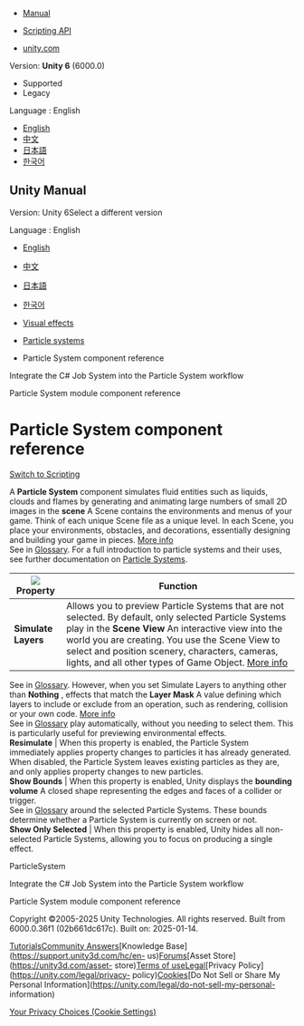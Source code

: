 [](https://docs.unity3d.com)

  * [Manual](../Manual/index.html)
  * [Scripting API](../ScriptReference/index.html)

  * [unity.com](https://unity.com/)

Version: **Unity 6** (6000.0)

  * Supported
  * Legacy

Language : English

  * [English](/Manual/class-ParticleSystem.html)
  * [中文](/cn/current/Manual/class-ParticleSystem.html)
  * [日本語](/ja/current/Manual/class-ParticleSystem.html)
  * [한국어](/kr/current/Manual/class-ParticleSystem.html)

[](https://docs.unity3d.com)

## Unity Manual

Version: Unity 6Select a different version

Language : English

  * [English](/Manual/class-ParticleSystem.html)
  * [中文](/cn/current/Manual/class-ParticleSystem.html)
  * [日本語](/ja/current/Manual/class-ParticleSystem.html)
  * [한국어](/kr/current/Manual/class-ParticleSystem.html)

  * [Visual effects](visual-effects.html)
  * [Particle systems](ParticleSystems.html)
  * Particle System component reference

[](particle-system-job-system-integration.html)

Integrate the C# Job System into the Particle System workflow

[](ParticleSystemModules.html)

Particle System module component reference

# Particle System component reference

[Switch to Scripting](../ScriptReference/ParticleSystem.html "Go to
ParticleSystem page in the Scripting Reference")

A **Particle System** component simulates fluid entities such as liquids,
clouds and flames by generating and animating large numbers of small 2D images
in the **scene** A Scene contains the environments and menus of your game.
Think of each unique Scene file as a unique level. In each Scene, you place
your environments, obstacles, and decorations, essentially designing and
building your game in pieces. [More info](CreatingScenes.html)  
See in [Glossary](Glossary.html#Scene). For a full introduction to particle
systems and their uses, see further documentation on [Particle
Systems](ParticleSystems.html).

![](../uploads/Main/PartSysMainInspPartEffect.png) **Property** | **Function**  
---|---  
**Simulate Layers** | Allows you to preview Particle Systems that are not selected. By default, only selected Particle Systems play in the **Scene View** An interactive view into the world you are creating. You use the Scene View to select and position scenery, characters, cameras, lights, and all other types of Game Object. [More info](UsingTheSceneView.html)  
See in [Glossary](Glossary.html#SceneView). However, when you set Simulate
Layers to anything other than **Nothing** , effects that match the **Layer
Mask** A value defining which layers to include or exclude from an operation,
such as rendering, collision or your own code. [More info](Layers.html)  
See in [Glossary](Glossary.html#LayerMask) play automatically, without you
needing to select them. This is particularly useful for previewing
environmental effects.  
**Resimulate** | When this property is enabled, the Particle System immediately applies property changes to particles it has already generated. When disabled, the Particle System leaves existing particles as they are, and only applies property changes to new particles.  
**Show Bounds** | When this property is enabled, Unity displays the **bounding volume** A closed shape representing the edges and faces of a collider or trigger.  
See in [Glossary](Glossary.html#Boundingvolume) around the selected Particle
Systems. These bounds determine whether a Particle System is currently on
screen or not.  
**Show Only Selected** | When this property is enabled, Unity hides all non-selected Particle Systems, allowing you to focus on producing a single effect.  
  
ParticleSystem

[](particle-system-job-system-integration.html)

Integrate the C# Job System into the Particle System workflow

[](ParticleSystemModules.html)

Particle System module component reference

Copyright ©2005-2025 Unity Technologies. All rights reserved. Built from
6000.0.36f1 (02b661dc617c). Built on: 2025-01-14.

[Tutorials](https://learn.unity.com/)[Community
Answers](https://answers.unity3d.com)[Knowledge
Base](https://support.unity3d.com/hc/en-
us)[Forums](https://forum.unity3d.com)[Asset Store](https://unity3d.com/asset-
store)[Terms of
use](https://docs.unity3d.com/Manual/TermsOfUse.html)[Legal](https://unity.com/legal)[Privacy
Policy](https://unity.com/legal/privacy-
policy)[Cookies](https://unity.com/legal/cookie-policy)[Do Not Sell or Share
My Personal Information](https://unity.com/legal/do-not-sell-my-personal-
information)

[Your Privacy Choices (Cookie Settings)](javascript:void\(0\);)

